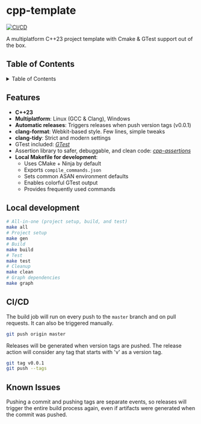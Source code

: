 <!-- vim: set foldlevel=2: -->

# cpp-template
[![CI/CD](https://github.com/barreiroleo/cpp-template/actions/workflows/build.yml/badge.svg)](https://github.com/barreiroleo/cpp-template/actions/workflows/build.yml)

A multiplatform C++23 project template with Cmake & GTest support out of the box.

## Table of Contents
<details>
<summary>Table of Contents</summary>

1. [Features](#features)
2. [Local development](#local-development)
3. [CI/CD](#cicd)
4. [Known Issues](#known-issues)

</details>

## Features
- **C++23**
- **Multiplatform**: Linux (GCC & Clang), Windows
- **Automatic releases**: Triggers releases when push version tags (v0.0.1)
- **clang-format**: Webkit-based style. Few lines, simple tweaks
- **clang-tidy**: Strict and modern settings
- GTest included: *[GTest](https://google.github.io/googletest/)*
- Assertion library to safer, debuggable, and clean code: *[cpp-assertions](https://github.com/barreiroleo/cpp-assertions/)*
- **Local Makefile for development**:
    - Uses CMake + Ninja by default
    - Exports `compile_commands.json`
    - Sets common ASAN environment defaults
    - Enables colorful GTest output
    - Provides frequently used commands

## Local development
```bash
# All-in-one (project setup, build, and test)
make all
# Project setup
make gen
# Build
make build
# Test
make test
# Cleanup
make clean
# Graph dependencies
make graph
```

## CI/CD
The build job will run on every push to the `master` branch and on pull requests.
It can also be triggered manually.
```bash
git push origin master
```

Releases will be generated when version tags are pushed. The release action will consider any tag
that starts with 'v' as a version tag.
```bash
git tag v0.0.1
git push --tags
```

## Known Issues
Pushing a commit and pushing tags are separate events, so releases will trigger the entire build
process again, even if artifacts were generated when the commit was pushed.
